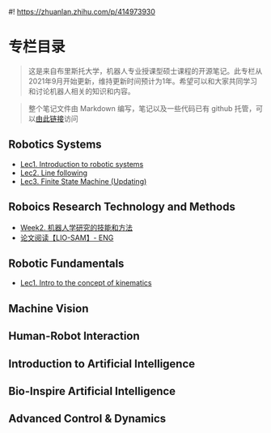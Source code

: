 #! https://zhuanlan.zhihu.com/p/414973930
# 专栏目录

>这是来自布里斯托大学，机器人专业授课型硕士课程的开源笔记。此专栏从2021年9月开始更新，维持更新时间预计为1年。希望可以和大家共同学习和讨论机器人相关的知识和内容。

>整个笔记文件由 Markdown 编写，笔记以及一些代码已有 github 托管，可以[由此链接](https://github.com/Alexbeast-CN/Uob_Robotics)访问
## Robotics Systems

- [Lec1. Introduction to robotic systems](https://zhuanlan.zhihu.com/p/414973593)
- [Lec2. Line following](https://zhuanlan.zhihu.com/p/416903088)
- [Lec3. Finite State Machine (Updating)](https://zhuanlan.zhihu.com/p/419237739)
## Roboics Research Technology and Methods

- [Week2. 机器人学研究的技能和方法](https://zhuanlan.zhihu.com/p/419711214)
- [论文阅读【LIO-SAM】- ENG](https://zhuanlan.zhihu.com/p/420382484)
## Robotic Fundamentals

- [Lec1. Intro to the concept of kinematics](https://zhuanlan.zhihu.com/p/420409297)
## Machine Vision

## Human-Robot Interaction

## Introduction to Artificial Intelligence

## Bio-Inspire Artificial Intelligence

## Advanced Control & Dynamics